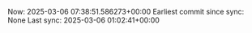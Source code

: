 Now: 2025-03-06 07:38:51.586273+00:00 Earliest commit since sync: None Last sync: 2025-03-06 01:02:41+00:00

